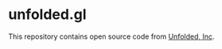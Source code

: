 # unfolded.gl

This repository contains open source code from [Unfolded, Inc](https://www.unfolded.ai).

